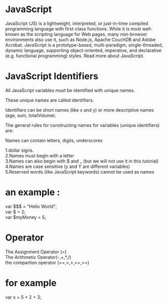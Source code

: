 # JavaScript
JavaScript (JS) is a lightweight, interpreted, or just-in-time compiled programming language with first-class functions. While it is most well-known as the scripting language for Web pages, many non-browser environments also use it, such as Node.js, Apache CouchDB and Adobe Acrobat. JavaScript is a prototype-based, multi-paradigm, single-threaded, dynamic language, supporting object-oriented, imperative, and declarative (e.g. functional programming) styles. Read more about JavaScript.

# JavaScript Identifiers
All JavaScript variables must be identified with unique names.

These unique names are called identifiers.

Identifiers can be short names (like x and y) or more descriptive names (age, sum, totalVolume).

The general rules for constructing names for variables (unique identifiers) are:

Names can contain letters, digits, underscores  
     
1.dollar signs.  
2.Names must begin with a letter  
3.Names can also begin with $ and _ (but we will not use it in this tutorial)  
4.Names are case sensitive (y and Y are different variables)  
5.Reserved words (like JavaScript keywords) cannot be used as names

# an example :

var $$$ = "Hello World";  
var $ = 2;  
var $myMoney = 5;


# Operator
The Assignment Operator (=)  
The Arithmetic Operator(-,+,*,/)  
the compartion operator (==,<,>,<=,>=)

# for example
var x = 5 + 2 + 3;
  